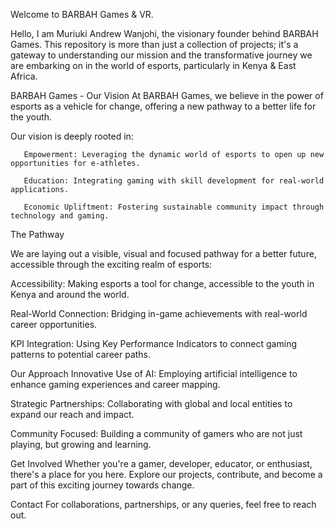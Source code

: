 Welcome to BARBAH Games & VR.

Hello, I am Muriuki Andrew Wanjohi, the visionary founder behind BARBAH Games. This repository is more than just a collection of projects; it's a gateway to understanding our mission and the transformative journey we are embarking on in the world of esports, particularly in Kenya & East Africa.

BARBAH Games - Our Vision
At BARBAH Games, we believe in the power of esports as a vehicle for change, offering a new pathway to a better life for the youth.

Our vision is deeply rooted in:

       Empowerment: Leveraging the dynamic world of esports to open up new opportunities for e-athletes.

       Education: Integrating gaming with skill development for real-world applications.

       Economic Upliftment: Fostering sustainable community impact through technology and gaming.

The Pathway

We are laying out a visible, visual and focused pathway for a better future, accessible through the exciting realm of esports:


Accessibility: Making esports a tool for change, accessible to the youth in Kenya and around the world.

Real-World Connection: Bridging in-game achievements with real-world career opportunities.

KPI Integration: Using Key Performance Indicators to connect gaming patterns to potential career paths.

Our Approach
Innovative Use of AI: Employing artificial intelligence to enhance gaming experiences and career mapping.

Strategic Partnerships: Collaborating with global and local entities to expand our reach and impact.

Community Focused: Building a community of gamers who are not just playing, but growing and learning.

Get Involved
Whether you're a gamer, developer, educator, or enthusiast, there's a place for you here. Explore our projects, contribute, and become a part of this exciting journey towards change.

Contact
For collaborations, partnerships, or any queries, feel free to reach out.

<!---
barbahgamesfounder/barbahgamesfounder is a ✨ special ✨ repository because its `README.md` (this file) appears on your GitHub profile.
You can click the Preview link to take a look at your changes.
--->
